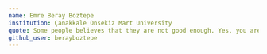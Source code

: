 ```yaml
---
name: Emre Beray Boztepe
institution: Çanakkale Onsekiz Mart University 
quote: Some people believes that they are not good enough. Yes, you are not good enough to believe yoruself.
github_user: berayboztepe
---
```

